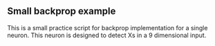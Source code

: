 ## Small backprop example

This is a small practice script for backprop implementation for a single neuron. This neuron is designed to detect Xs in a 9 dimensional input. 